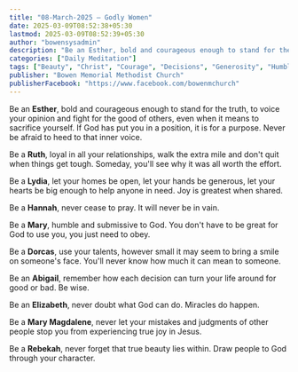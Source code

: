 ```yaml
---
title: "08-March-2025 – Godly Women"
date: 2025-03-09T08:52:38+05:30
lastmod: 2025-03-09T08:52:39+05:30
author: "bowensysadmin"
description: "Be an Esther, bold and courageous enough to stand for the truth, to voice your opinion and fight for the good of others, even when it means to sacrifice yourself. If God has put you in a position, it is for a purpose. Never be afraid to heed to that inner voice. Be a Ruth,"
categories: ["Daily Meditation"]
tags: ["Beauty", "Christ", "Courage", "Decisions", "Generosity", "Humble", "Judgements", "Lord Jesus", "Loyalty", "Miracles", "Mistakes", "Obedience", "Prayer", "Submissive", "Talents", "Trust"]
publisher: "Bowen Memorial Methodist Church"
publisherFacebook: "https://www.facebook.com/bowenmchurch"
---
```


Be an **Esther**, bold and courageous enough to stand for the truth, to voice your opinion and fight for the good of others, even when it means to sacrifice yourself. If God has put you in a position, it is for a purpose. Never be afraid to heed to that inner voice.&nbsp;

Be a **Ruth**, loyal in all your relationships, walk the extra mile and don't quit when things get tough. Someday, you'll see why it was all worth the effort.&nbsp;

Be a **Lydia**, let your homes be open, let your hands be generous, let your hearts be big enough to help anyone in need. Joy is greatest when shared.&nbsp;

Be a **Hannah**, never cease to pray. It will never be in vain.&nbsp;

Be a **Mary**, humble and submissive to God. You don't have to be great for God to use you, you just need to obey.&nbsp;

Be a **Dorcas**, use your talents, however small it may seem to bring a smile on someone's face. You'll never know how much it can mean to someone.&nbsp;

Be an **Abigail**, remember how each decision can turn your life around for good or bad. Be wise.&nbsp;

Be an **Elizabeth**, never doubt what God can do. Miracles do happen.

Be a **Mary Magdalene**, never let your mistakes and judgments of other people stop you from experiencing true joy in Jesus.&nbsp;

Be a **Rebekah**, never forget that true beauty lies within. Draw people to God through your character.
